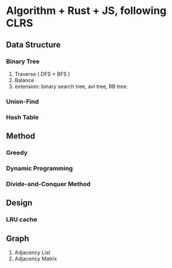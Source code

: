 # Algorithm + Rust + JS, following CLRS

## Data Structure

### Binary Tree

1. Traverse ( DFS + BFS )
2. Balance
3. extension: binary search tree, avl tree, RB tree.

### Union-Find

### Hash Table

## Method

### Greedy

### Dynamic Programming

### Divide-and-Conquer Method

## Design

### LRU cache

## Graph

1. Adjacency List
2. Adjacency Matrix
